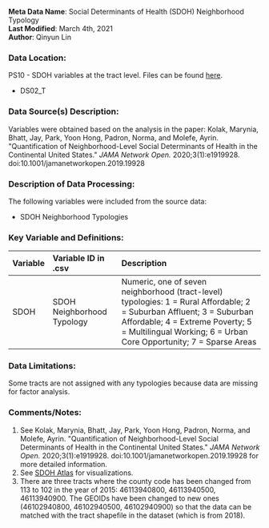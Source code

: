 **Meta Data Name**: Social Determinants of Health (SDOH) Neighborhood Typology  
**Last Modified**: March 4th, 2021  
**Author**: Qinyun Lin  

### Data Location: 
PS10 - SDOH variables at the tract level. Files can be found [here](/data_final).
* DS02_T  

### Data Source(s) Description:  
Variables were obtained based on the analysis in the paper: 
Kolak, Marynia, Bhatt, Jay, Park, Yoon Hong, Padron, Norma, and Molefe, Ayrin. "Quantification of Neighborhood-Level Social Determinants of Health in the Continental United States." *JAMA Network Open.* 2020;3(1):e1919928. doi:10.1001/jamanetworkopen.2019.19928


### Description of Data Processing: 
The following variables were included from the source data:  
* SDOH Neighborhood Typologies

### Key Variable and Definitions:
| Variable | Variable ID in .csv | Description |
|:---------|:--------------------|:------------|
| SDOH | SDOH Neighborhood Typology | Numeric, one of seven neighborhood (tract-level) typologies: 1 = Rural Affordable; 2 = Suburban Affluent; 3 = Suburban Affordable; 4 = Extreme Poverty; 5 = Multilingual Working; 6 = Urban Core Opportunity; 7 = Sparse Areas |


### Data Limitations:
Some tracts are not assigned with any typologies because data are missing for factor analysis. 

### Comments/Notes:
1. See Kolak, Marynia, Bhatt, Jay, Park, Yoon Hong, Padron, Norma, and Molefe, Ayrin. "Quantification of Neighborhood-Level Social Determinants of Health in the Continental United States." *JAMA Network Open.* 2020;3(1):e1919928. doi:10.1001/jamanetworkopen.2019.19928 for more detailed information. 
2. See [SDOH Atlas](https://sdohatlas.github.io/) for visualizations.  
3. There are three tracts where the county code has been changed from 113 to 102 in the year of 2015: 46113940800, 46113940500, 46113940900. The GEOIDs have been changed to new ones (46102940800, 46102940500, 46102940900) so that the data can be matched with the tract shapefile in the dataset (which is from 2018).   

